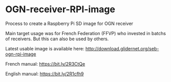 # OGN-receiver-RPI-image
Process to create a Raspberry Pi SD image for OGN receiver

Main target usage was for French Federation (FFVP) who invested in batchs of receivers.
But this can also be used by others.

Latest usable image is available here: http://download.glidernet.org/seb-ogn-rpi-image

French manual: https://bit.ly/2R3CtQe

English manual: https://bit.ly/2R1cfh9

